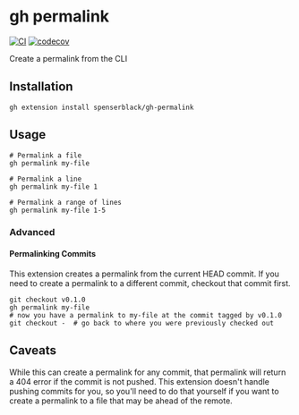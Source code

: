 # gh permalink

[![CI](https://github.com/spenserblack/gh-permalink/actions/workflows/ci.yml/badge.svg)](https://github.com/spenserblack/gh-permalink/actions/workflows/ci.yml)
[![codecov](https://codecov.io/gh/spenserblack/gh-permalink/branch/main/graph/badge.svg?token=HOyIAY5JyM)](https://codecov.io/gh/spenserblack/gh-permalink)

Create a permalink from the CLI

## Installation

```shell
gh extension install spenserblack/gh-permalink
```

## Usage

```shell
# Permalink a file
gh permalink my-file

# Permalink a line
gh permalink my-file 1

# Permalink a range of lines
gh permalink my-file 1-5
```

### Advanced

#### Permalinking Commits

This extension creates a permalink from the current HEAD commit. If you need to create a permalink
to a different commit, checkout that commit first.

```shell
git checkout v0.1.0
gh permalink my-file
# now you have a permalink to my-file at the commit tagged by v0.1.0
git checkout -  # go back to where you were previously checked out
```

## Caveats

While this can create a permalink for any commit, that permalink will
return a 404 error if the commit is not pushed. This extension doesn't
handle pushing commits for you, so you'll need to do that yourself if
you want to create a permalink to a file that may be ahead of the remote.
